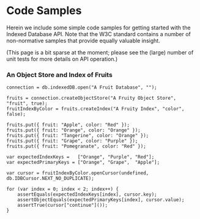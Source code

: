 # Code Samples #

Herein we include some simple code samples for getting started with the Indexed Database API.  Note that the W3C standard contains a number of non-normative samples that provide equally valuable insight.

(This page is a bit sparse at the moment; please see the (large) number of unit tests for more details on API operation.)

### An Object Store and Index of Fruits ###
```
connection = db.indexedDB.open("A Fruit Database", "");

fruits = connection.createObjectStore("A Fruity Object Store", "fruit", true);
fruitIndexByColor = fruits.createIndex("A Fruity Index", "color", false);

fruits.put({ fruit: "Apple", color: "Red" });
fruits.put({ fruit: "Orange", color: "Orange" });
fruits.put({ fruit: "Tangerine", color: "Orange" });
fruits.put({ fruit: "Grape", color: "Purple" });
fruits.put({ fruit: "Pomegranate", color: "Red" });

var expectedIndexKeys =   ["Orange", "Purple", "Red"];
var expectedPrimaryKeys = ["Orange", "Grape",  "Apple"];

var cursor = fruitIndexByColor.openCursor(undefined, db.IDBCursor.NEXT_NO_DUPLICATE);

for (var index = 0; index < 2; index++) {
    assertEquals(expectedIndexKeys[index], cursor.key);
    assertObjectEquals(expectedPrimaryKeys[index], cursor.value);
    assertTrue(cursor["continue"]());
}

```